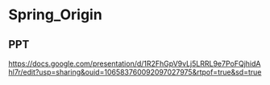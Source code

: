 # Spring_Origin
## PPT
https://docs.google.com/presentation/d/1R2FhGpV9vLj5LRRL9e7PoFQjhidAhl7r/edit?usp=sharing&ouid=106583760092097027975&rtpof=true&sd=true
